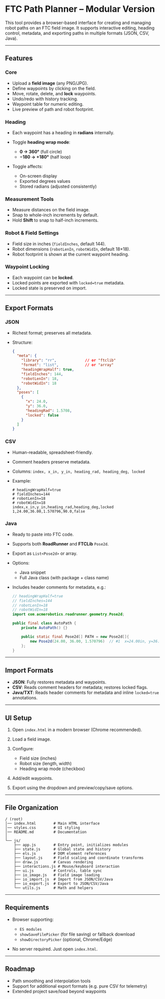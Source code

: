 # FTC Path Planner – Modular Version

This tool provides a browser-based interface for creating and managing robot paths on an FTC field image. It supports interactive editing, heading control, metadata, and exporting paths in multiple formats (JSON, CSV, Java).

---

## Features

### Core

* Upload a **field image** (any PNG/JPG).
* Define waypoints by clicking on the field.
* Move, rotate, delete, and **lock** waypoints.
* Undo/redo with history tracking.
* Waypoint table for numeric editing.
* Live preview of path and robot footprint.

### Heading

* Each waypoint has a heading in **radians** internally.
* Toggle **heading wrap mode**:

  * **0 → 360°** (full circle)
  * **−180 → +180°** (half loop)
* Toggle affects:

  * On-screen display
  * Exported degrees values
  * Stored radians (adjusted consistently)

### Measurement Tools

* Measure distances on the field image.
* Snap to whole-inch increments by default.
* Hold **Shift** to snap to half-inch increments.

### Robot & Field Settings

* Field size in inches (`fieldInches`, default 144).
* Robot dimensions (`robotLenIn`, `robotWidIn`, default 18×18).
* Robot footprint is shown at the current waypoint heading.

### Waypoint Locking

* Each waypoint can be **locked**.
* Locked points are exported with `locked=true` metadata.
* Locked state is preserved on import.

---

## Export Formats

### JSON

* Richest format; preserves all metadata.
* Structure:

  ```json
  {
    "meta": {
      "library": "rr",             // or "ftclib"
      "format": "list",            // or "array"
      "headingWrapHalf": true,
      "fieldInches": 144,
      "robotLenIn": 18,
      "robotWidIn": 18
    },
    "poses": [
      {
        "x": 24.0,
        "y": 36.0,
        "headingRad": 1.5708,
        "locked": false
      }
    ]
  }
  ```

### CSV

* Human-readable, spreadsheet-friendly.
* Comment headers preserve metadata.
* Columns: `index, x_in, y_in, heading_rad, heading_deg, locked`
* Example:

  ```
  # headingWrapHalf=true
  # fieldInches=144
  # robotLenIn=18
  # robotWidIn=18
  index,x_in,y_in,heading_rad,heading_deg,locked
  1,24.00,36.00,1.570796,90.0,false
  ```

### Java

* Ready to paste into FTC code.
* Supports both **RoadRunner** and **FTCLib** `Pose2d`.
* Export as `List<Pose2d>` or array.
* Options:

  * Java snippet
  * Full Java class (with package + class name)
* Includes header comments for metadata, e.g.:

  ```java
  // headingWrapHalf=true
  // fieldInches=144
  // robotLenIn=18
  // robotWidIn=18
  import com.acmerobotics.roadrunner.geometry.Pose2d;

  public final class AutoPath {
      private AutoPath() {}

      public static final Pose2d[] PATH = new Pose2d[]{
          new Pose2d(24.00, 36.00, 1.570796)  // #1  x=24.00in, y=36.00in, θ=90.0°
      };
  }
  ```

---

## Import Formats

* **JSON**: Fully restores metadata and waypoints.
* **CSV**: Reads comment headers for metadata; restores locked flags.
* **Java/TXT**: Reads header comments for metadata and inline `locked=true` annotations.

---

## UI Setup

1. Open `index.html` in a modern browser (Chrome recommended).
2. Load a field image.
3. Configure:

   * Field size (inches)
   * Robot size (length, width)
   * Heading wrap mode (checkbox)
4. Add/edit waypoints.
5. Export using the dropdown and preview/copy/save options.

---

## File Organization

```
/ (root)
│── index.html        # Main HTML interface
│── styles.css        # UI styling
│── README.md         # Documentation
│
└── js/
    ├── app.js        # Entry point, initializes modules
    ├── state.js      # Global state and history
    ├── els.js        # DOM element references
    ├── layout.js     # Field scaling and coordinate transforms
    ├── draw.js       # Canvas rendering
    ├── interactions.js # Mouse/keyboard interaction
    ├── ui.js         # Controls, table sync
    ├── io_image.js   # Field image loading
    ├── io_import.js  # Import from JSON/CSV/Java
    ├── io_export.js  # Export to JSON/CSV/Java
    └── utils.js      # Math and helpers
```

---

## Requirements

* Browser supporting:

  * `ES modules`
  * `showSaveFilePicker` (for file saving) or fallback download
  * `showDirectoryPicker` (optional, Chrome/Edge)
* No server required. Just open `index.html`.

---

## Roadmap

* Path smoothing and interpolation tools
* Support for additional export formats (e.g. pure CSV for telemetry)
* Extended project save/load beyond waypoints